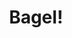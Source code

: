 ---
pid: RS15
title: Bagel!
location_transcription: Outside City Hall
zipcode: '19103'
outside_phl: 
neighborhood: Rittenhouse Square,Avenue of The Arts,Logan Square,Fitler Square
age: '50'
age_range: 50-59
instagram: 
image_file_name: RS_15.jpg
proposal_transcription: Breakfast & a diverse monument for a diverse city !
topic: Food,Philadelphia,Unity
topic_summary: 0, 0, 0
type: Other No Form
keywords_other: 
credit: 
image_labels: |-
  A bagel labeled with: all kinds of fillings, poppy seeds, diff't breads, sesame seeds
  (vegan, cheese, eggs, meat)
twitter: 
facebook: 
permalink: "/monuments/rs15/"
layout: item-page
---